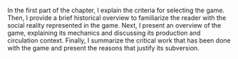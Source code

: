 In the first part of the chapter, I explain the criteria for selecting the game. Then, I provide a brief historical overview to familiarize the reader with the social reality represented in the game. Next, I present an overview of the game, explaining its mechanics and discussing its production and circulation context. Finally, I summarize the critical work that has been done with the game and present the reasons that justify its subversion.